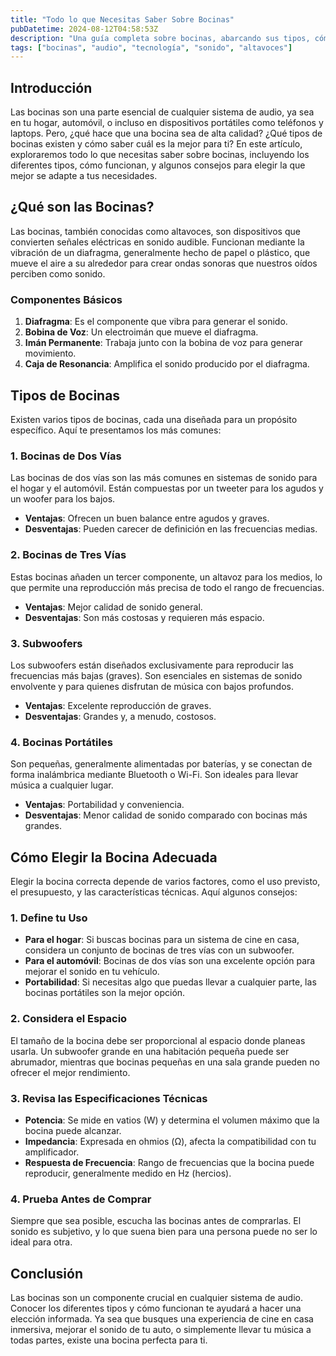 ```yaml
---
title: "Todo lo que Necesitas Saber Sobre Bocinas"
pubDatetime: 2024-08-12T04:58:53Z
description: "Una guía completa sobre bocinas, abarcando sus tipos, cómo funcionan, y consejos para elegir la adecuada."
tags: ["bocinas", "audio", "tecnología", "sonido", "altavoces"]
---
```


## Introducción

Las bocinas son una parte esencial de cualquier sistema de audio, ya sea en tu hogar, automóvil, o incluso en dispositivos portátiles como teléfonos y laptops. Pero, ¿qué hace que una bocina sea de alta calidad? ¿Qué tipos de bocinas existen y cómo saber cuál es la mejor para ti? En este artículo, exploraremos todo lo que necesitas saber sobre bocinas, incluyendo los diferentes tipos, cómo funcionan, y algunos consejos para elegir la que mejor se adapte a tus necesidades.

## ¿Qué son las Bocinas?

Las bocinas, también conocidas como altavoces, son dispositivos que convierten señales eléctricas en sonido audible. Funcionan mediante la vibración de un diafragma, generalmente hecho de papel o plástico, que mueve el aire a su alrededor para crear ondas sonoras que nuestros oídos perciben como sonido.

### Componentes Básicos

1. **Diafragma**: Es el componente que vibra para generar el sonido.
2. **Bobina de Voz**: Un electroimán que mueve el diafragma.
3. **Imán Permanente**: Trabaja junto con la bobina de voz para generar movimiento.
4. **Caja de Resonancia**: Amplifica el sonido producido por el diafragma.

## Tipos de Bocinas

Existen varios tipos de bocinas, cada una diseñada para un propósito específico. Aquí te presentamos los más comunes:

### 1. **Bocinas de Dos Vías**

Las bocinas de dos vías son las más comunes en sistemas de sonido para el hogar y el automóvil. Están compuestas por un tweeter para los agudos y un woofer para los bajos.

- **Ventajas**: Ofrecen un buen balance entre agudos y graves.
- **Desventajas**: Pueden carecer de definición en las frecuencias medias.

### 2. **Bocinas de Tres Vías**

Estas bocinas añaden un tercer componente, un altavoz para los medios, lo que permite una reproducción más precisa de todo el rango de frecuencias.

- **Ventajas**: Mejor calidad de sonido general.
- **Desventajas**: Son más costosas y requieren más espacio.

### 3. **Subwoofers**

Los subwoofers están diseñados exclusivamente para reproducir las frecuencias más bajas (graves). Son esenciales en sistemas de sonido envolvente y para quienes disfrutan de música con bajos profundos.

- **Ventajas**: Excelente reproducción de graves.
- **Desventajas**: Grandes y, a menudo, costosos.

### 4. **Bocinas Portátiles**

Son pequeñas, generalmente alimentadas por baterías, y se conectan de forma inalámbrica mediante Bluetooth o Wi-Fi. Son ideales para llevar música a cualquier lugar.

- **Ventajas**: Portabilidad y conveniencia.
- **Desventajas**: Menor calidad de sonido comparado con bocinas más grandes.

## Cómo Elegir la Bocina Adecuada

Elegir la bocina correcta depende de varios factores, como el uso previsto, el presupuesto, y las características técnicas. Aquí algunos consejos:

### 1. **Define tu Uso**

- **Para el hogar**: Si buscas bocinas para un sistema de cine en casa, considera un conjunto de bocinas de tres vías con un subwoofer.
- **Para el automóvil**: Bocinas de dos vías son una excelente opción para mejorar el sonido en tu vehículo.
- **Portabilidad**: Si necesitas algo que puedas llevar a cualquier parte, las bocinas portátiles son la mejor opción.

### 2. **Considera el Espacio**

El tamaño de la bocina debe ser proporcional al espacio donde planeas usarla. Un subwoofer grande en una habitación pequeña puede ser abrumador, mientras que bocinas pequeñas en una sala grande pueden no ofrecer el mejor rendimiento.

### 3. **Revisa las Especificaciones Técnicas**

- **Potencia**: Se mide en vatios (W) y determina el volumen máximo que la bocina puede alcanzar.
- **Impedancia**: Expresada en ohmios (Ω), afecta la compatibilidad con tu amplificador.
- **Respuesta de Frecuencia**: Rango de frecuencias que la bocina puede reproducir, generalmente medido en Hz (hercios).

### 4. **Prueba Antes de Comprar**

Siempre que sea posible, escucha las bocinas antes de comprarlas. El sonido es subjetivo, y lo que suena bien para una persona puede no ser lo ideal para otra.

## Conclusión

Las bocinas son un componente crucial en cualquier sistema de audio. Conocer los diferentes tipos y cómo funcionan te ayudará a hacer una elección informada. Ya sea que busques una experiencia de cine en casa inmersiva, mejorar el sonido de tu auto, o simplemente llevar tu música a todas partes, existe una bocina perfecta para ti.
